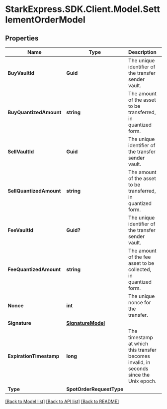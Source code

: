 # StarkExpress.SDK.Client.Model.SettlementOrderModel

## Properties

Name | Type | Description | Notes
------------ | ------------- | ------------- | -------------
**BuyVaultId** | **Guid** | The unique identifier of the transfer sender vault. | 
**BuyQuantizedAmount** | **string** | The amount of the asset to be transferred, in quantized form. | 
**SellVaultId** | **Guid** | The unique identifier of the transfer sender vault. | 
**SellQuantizedAmount** | **string** | The amount of the asset to be transferred, in quantized form. | 
**FeeVaultId** | **Guid?** | The unique identifier of the transfer sender vault. | [optional] 
**FeeQuantizedAmount** | **string** | The amount of the fee asset to be collected, in quantized form. | [optional] 
**Nonce** | **int** | The unique nonce for the transfer. | 
**Signature** | [**SignatureModel**](SignatureModel.md) |  | 
**ExpirationTimestamp** | **long** | The timestamp at which this transfer becomes invalid, in seconds since the Unix epoch. | 
**Type** | **SpotOrderRequestType** |  | [optional] 

[[Back to Model list]](../README.md#documentation-for-models) [[Back to API list]](../README.md#documentation-for-api-endpoints) [[Back to README]](../README.md)

